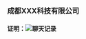 ### 成都XXX科技有限公司
#### 证明：![聊天记录]("http://www.jerryjiang.cn/media/ap/%E5%85%B3%E4%BA%8E%E9%83%91%E5%B7%9E%E7%9A%84%E8%AE%B0%E5%BF%86.png")
